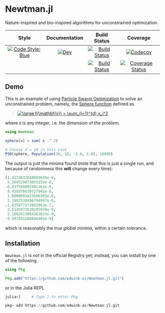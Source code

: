 # Newtman.jl

Nature-inspired and bio-inspired algorithms for unconstrained optimization.

| Style | Documentation| Build Status | Coverage |
| :-----: | :------------: | :------------: | :--------: |
| [![Code Style: Blue](https://img.shields.io/badge/code%20style-blue-4495d1.svg)](https://github.com/invenia/BlueStyle)|[![Dev](https://img.shields.io/badge/docs-dev-blue.svg)](https://edwinb-ai.github.io/Newtman.jl/dev)|[![Build Status](https://travis-ci.org/edwinb-ai/Newtman.jl.svg?branch=master)](https://travis-ci.org/edwinb-ai/Newtman.jl)|[![Codecov](https://codecov.io/gh/edwinb-ai/Newtman.jl/branch/master/graph/badge.svg)](https://codecov.io/gh/edwinb-ai/Newtman.jl)|
| | |[![Build Status](https://ci.appveyor.com/api/projects/status/github/edwinb-ai/Newtman.jl?svg=true)](https://ci.appveyor.com/project/edwinb-ai/Newtman-jl)|[![Coverage Status](https://coveralls.io/repos/github/edwinb-ai/Newtman.jl/badge.svg?branch=master)](https://coveralls.io/github/edwinb-ai/Newtman.jl?branch=master)|

## Demo

This is an example of using [Particle Swarm Optimization](https://en.wikipedia.org/wiki/Particle_swarm_optimization)
to solve an unconstrained problem, namely, the [Sphere function](https://www.sfu.ca/~ssurjano/spheref.html) defined
as

> <a href="https://www.codecogs.com/eqnedit.php?latex=\large&space;f(\mathbf{x})&space;=&space;\sum_{i=1}^{d}&space;x_i^2" target="_blank"><img src="https://latex.codecogs.com/png.latex?\large&space;f(\mathbf{x})&space;=&space;\sum_{i=1}^{d}&space;x_i^2" title="\large f(\mathbf{x}) = \sum_{i=1}^{d} x_i^2" /></a>

where `d` is any integer, i.e. the dimension of the problem.
```julia
using Newtman

sphere(x) = sum( x .^ 2)

# Choose d = 10 in this case
PSO(sphere, Population(30, 10, -5.0, 5.0), 10000)
```

The output is just the minima found (note that this is just a single run, and because of randomness
this **will** change every time):
```julia
[1.4133633848603616e-8,
 5.269529873035152e-8,
-6.817589802491161e-8,
 8.439376030727941e-8,
 1.6808091823666365e-8,
 2.1992538496794947e-8,
-1.435877272853963e-7,
 2.6145972639285076e-9,
 2.1692613064163623e-9,
-9.597041588846402e-9]
```
which is reasonably the _true global minima_, within a certain tolerance.

## Installation

`Newtman.jl` is _not_ in the official Registry yet; instead, you can install by one of the following
```julia
using Pkg

Pkg.add("https://github.com/edwinb-ai/Newtman.jl.git")
```

or in the Julia REPL
```julia
julia>]     # Type ] to enter Pkg

pkg> add https://github.com/edwinb-ai/Newtman.jl.git
```